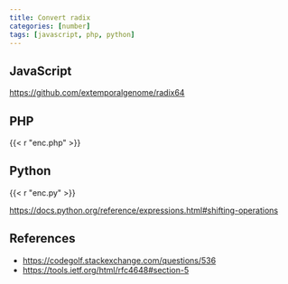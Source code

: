 ```yaml
---
title: Convert radix
categories: [number]
tags: [javascript, php, python]
---
```


## JavaScript

<https://github.com/extemporalgenome/radix64>

## PHP

{{< r "enc.php" >}}

## Python

{{< r "enc.py" >}}

<https://docs.python.org/reference/expressions.html#shifting-operations>

## References

- <https://codegolf.stackexchange.com/questions/536>
- <https://tools.ietf.org/html/rfc4648#section-5>
